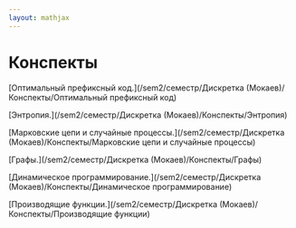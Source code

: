 ```yaml
---  
layout: mathjax  
---  
```

  
# Конспекты  
  
[Оптимальный префиксный код.](/sem2/семестр/Дискретка (Мокаев)/Конспекты/Оптимальный префиксный код)  
  
[Энтропия.](/sem2/семестр/Дискретка (Мокаев)/Конспекты/Энтропия)  
  
[Марковские цепи и случайные процессы.](/sem2/семестр/Дискретка (Мокаев)/Конспекты/Марковские цепи и случайные процессы)  
  
[Графы.](/sem2/семестр/Дискретка (Мокаев)/Конспекты/Графы)  
  
[Динамическое программирование.](/sem2/семестр/Дискретка (Мокаев)/Конспекты/Динамическое программирование)  
  
[Производящие функции.](/sem2/семестр/Дискретка (Мокаев)/Конспекты/Производящие функции)  
